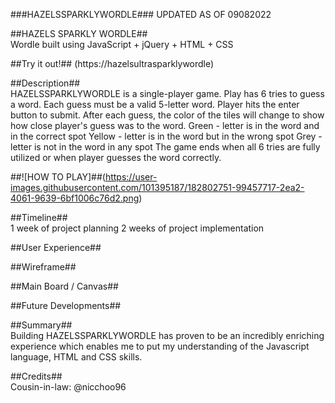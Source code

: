 ###HAZELSSPARKLYWORDLE###
UPDATED AS OF 09082022

##HAZELS SPARKLY WORDLE##<br/>
Wordle built using JavaScript + jQuery + HTML + CSS<br/>

##Try it out!## (https://hazelsultrasparklywordle)<br/>

##Description##<br/>
HAZELSSPARKLYWORDLE is a single-player game.
Play has 6 tries to guess a word.
Each guess must be a valid 5-letter word. Player hits the enter button to submit.
After each guess, the color of the tiles will change to show how close player's guess was to the word.
Green - letter is in the word and in the correct spot
Yellow - letter is in the word but in the wrong spot
Grey - letter is not in the word in any spot
The game ends when all 6 tries are fully utilized or when player guesses the word correctly.

##![HOW TO PLAY]##(https://user-images.githubusercontent.com/101395187/182802751-99457717-2ea2-4061-9639-6bf1006c76d2.png)

##Timeline##<br/>
1 week of project planning
2 weeks of project implementation

##User Experience##<br/>

##Wireframe##<br/>

##Main Board / Canvas##<br/>

##Future Developments##<br/>

##Summary##<br/>
Building HAZELSSPARKLYWORDLE has proven to be an incredibly enriching experience which enables me to put my understanding of the Javascript language, HTML and CSS skills.

##Credits##<br/>
Cousin-in-law: @nicchoo96

